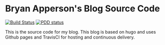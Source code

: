 # Bryan Apperson's Blog Source Code

[![Build Status](https://travis-ci.org/bryanapperson/blog.svg?branch=master)](https://travis-ci.org/bryanapperson/blog) [![PDD status](http://www.0pdd.com/svg?name=bryanapperson/blog)](http://www.0pdd.com/p?name=bryanapperson/blog)

This is the source code for my blog. This blog is based on hugo and uses Github pages and TravisCI for hosting and continuous delivery.
